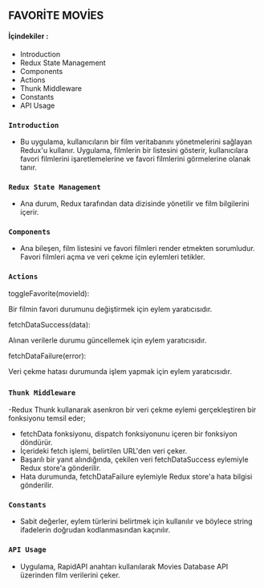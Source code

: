 ## FAVORİTE MOVİES

#### İçindekiler :

- Introduction
- Redux State Management
- Components
- Actions
- Thunk Middleware
- Constants
- API Usage

### `Introduction`

- Bu uygulama, kullanıcıların bir film veritabanını yönetmelerini sağlayan Redux'u kullanır. Uygulama, filmlerin bir listesini gösterir, kullanıcılara favori filmlerini işaretlemelerine ve favori filmlerini görmelerine olanak tanır.

### `Redux State Management`

- Ana durum, Redux tarafından data dizisinde yönetilir ve film bilgilerini içerir.

### `Components`

- Ana bileşen, film listesini ve favori filmleri render etmekten sorumludur.
  Favori filmleri açma ve veri çekme için eylemleri tetikler.

### `Actions`

toggleFavorite(movieId):

Bir filmin favori durumunu değiştirmek için eylem yaratıcısıdır.

fetchDataSuccess(data):

Alınan verilerle durumu güncellemek için eylem yaratıcısıdır.

fetchDataFailure(error):

Veri çekme hatası durumunda işlem yapmak için eylem yaratıcısıdır.

### `Thunk Middleware` 

-Redux Thunk kullanarak asenkron bir veri çekme eylemi gerçekleştiren bir fonksiyonu temsil eder;

- fetchData fonksiyonu, dispatch fonksiyonunu içeren bir fonksiyon döndürür.
- İçerideki fetch işlemi, belirtilen URL'den veri çeker.
- Başarılı bir yanıt alındığında, çekilen veri fetchDataSuccess eylemiyle Redux store'a gönderilir.
- Hata durumunda, fetchDataFailure eylemiyle Redux store'a hata bilgisi gönderilir.

### `Constants`

- Sabit değerler, eylem türlerini belirtmek için kullanılır ve böylece string ifadelerin doğrudan kodlanmasından kaçınılır.

### `API Usage`

- Uygulama, RapidAPI anahtarı kullanılarak Movies Database API üzerinden film verilerini çeker.